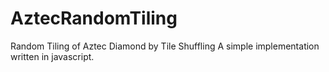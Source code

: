 # AztecRandomTiling
Random Tiling of Aztec Diamond by Tile Shuffling
A simple implementation written in javascript.
